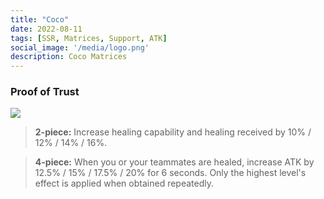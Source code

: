 ```yaml
---
title: "Coco"
date: 2022-08-11
tags: [SSR, Matrices, Support, ATK]
social_image: '/media/logo.png'
description: Coco Matrices
---
```

### Proof of Trust

![](https://i.postimg.cc/fRfwZ1bg/Coco-m.png)

> **2-piece:** Increase healing capability and healing received by 10% / 12% / 14% / 16%.

> **4-piece:** When you or your teammates are healed, increase ATK by 12.5% / 15% / 17.5% / 20% for 6 seconds. Only the highest level's effect is applied when obtained repeatedly.